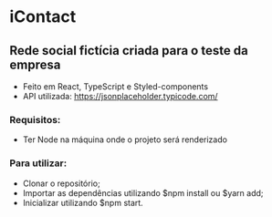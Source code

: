 # iContact 
## Rede social fictícia criada para o teste da empresa

- Feito em React, TypeScript e Styled-components
- API utilizada: https://jsonplaceholder.typicode.com/

### Requisitos:
- Ter Node na máquina onde o projeto será renderizado

### Para utilizar:
- Clonar o repositório;
- Importar as dependências utilizando $npm install ou $yarn add;
- Inicializar utilizando $npm start.

